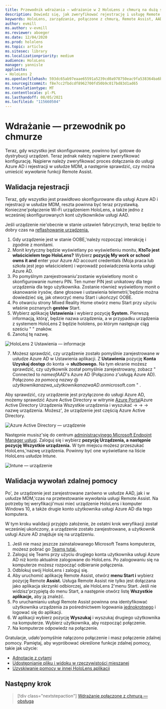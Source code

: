 ```yaml
---
title: Przewodnik wdrażania — wdrażanie w 2 HoloLens z chmurą na dużą skalę za pomocą usługi Remote Assist — wdrażanie
description: Dowiedz się, jak zweryfikować rejestrację i usługę Remote Assist HoloLens urządzeniach za pośrednictwem sieci połączonej z chmurą.
keywords: HoloLens, zarządzanie, połączone z chmurą, Remote Assist, AAD, Azure AD, MDM, Mobile Zarządzanie urządzeniami
author: evmill
ms.author: v-evmill
ms.reviewer: aboeger
ms.date: 12/04/2020
ms.prod: hololens
ms.topic: article
ms.sitesec: library
ms.localizationpriority: medium
audience: HoloLens
manager: yannisle
appliesto:
- HoloLens 2
ms.openlocfilehash: 593dc65ab97eaae65591a5239cd0a978750eac9fa538364ba6bbc7ef0a2a08a4
ms.sourcegitcommit: f8e7cc2fbdcdf8962700fd50b9c017bd83d1ad65
ms.translationtype: MT
ms.contentlocale: pl-PL
ms.lasthandoff: 08/05/2021
ms.locfileid: "115660504"
---
```

# <a name="deploy---cloud-connected-guide"></a>Wdrażanie — przewodnik po chmurze

Teraz, gdy wszystko jest skonfigurowane, powinno być gotowe do dystrybucji urządzeń. Teraz jednak należy najpierw zweryfikować konfigurację. Najpierw należy zweryfikować proces dołączania do usługi Azure AD i rejestracji w usłudze MDM, a następnie sprawdzić, czy można umieścić wywołanie funkcji Remote Assist.

## <a name="enrollment-validation"></a>Walidacja rejestracji

Teraz, gdy wszystko jest prawidłowo skonfigurowane dla usługi Azure AD i rejestracji w usłudze MDM, reszta powinna być teraz przystawką. Konieczne&#39;połączenie Wi-Fi urządzeniem HoloLens, a także jedno z wcześniej skonfigurowanych kont użytkowników usługi AAD.

Jeśli urządzenie nie&#39;obecnie w stanie ustawień fabrycznych, teraz będzie to dobry czas na [reflashowanie urządzenia.](/hololens/hololens-recovery#clean-reflash-the-device)

1. Gdy urządzenie jest w stanie OOBE,&#39;należy rozpocząć interakcję i zgodnie z monitami. 
1. Monit krytyczny będzie wyświetlany po wyświetleniu monitu, **KtoTo jest właścicielem tego HoloLens?** Wybierz **pozycję My work or school owns it and** enter your Azure AD account credentials (Moja praca lub szkoła jest jego właścicielem) i wprowadź poświadczenia konta usługi Azure AD.
1. Po pomyślnym zarejestrowaniu&#39;zostanie wyświetlony monit o skonfigurowanie numeru PIN. Ten numer PIN jest unikatowy dla tego urządzenia dla tego użytkownika. Zostanie również wyświetlony monit o skanowanie irysów, dane głosowe i ustawienia telemetrii,&#39;będzie można dowiedzieć się, jak otworzyć menu Start i ukończyć OOBE.
1. Po otwarciu strony Mixed Reality Home otwórz menu Start przy użyciu właśnie poznanych **gestów** Start.
1. Wybierz aplikację **Ustawienia** i wybierz pozycję **System.** Pierwszą informacją, którą&#39;, będzie nazwa urządzenia, a w przypadku urządzenia z systemem HoloLens 2 będzie hololens, po którym następuje ciąg sześciu &quot; &quot; znaków.
1. Zanotuj tę nazwę.

![HoloLens 2 Ustawienia — informacje](./images/hololens2-settings-about.jpg)

7. Możesz sprawdzić, czy urządzenie zostało pomyślnie zarejestrowane w usłudze Azure AD w Ustawienia aplikacji. Z **Ustawienia** pozycję **Konta Uzyskaj dostęp** do konta  ->  **służbowego.** Na tym ekranie możesz sprawdzić, czy użytkownik został pomyślnie zarejestrowany, zobacz &quot; Connected to _nameofAAD_&#39;s Azure AD (Połączono z&#39;usługą Azure AD). Połączono _za pomocą nazwy_ @ _użytkownikanazwa_użytkownikanazwaAD_.onmicrosoft.com &quot; .


Aby sprawdzić, czy urządzenie jest przyłączone do usługi Azure AD, możemy sprawdzić Azure Active Directory w witrynie [Azure Portal](https://portal.azure.com/#home)Azure Active Directory Urządzenia Wszystkie urządzenia i wyszukać  ->    ->    ->  nazwę urządzenia. Możesz&#39;, że urządzenie jest częścią Azure Active Directory.


![Azure Active Directory — urządzenie](./images/aad-enrollment.png)

Następnie musisz&#39;się do centrum [administracyjnego Microsoft Endpoint Manager usługi](https://endpoint.microsoft.com/#home). Zaloguj się i wybierz **pozycję Urządzenia, a** **następnie pozycję Wszystkie urządzenia.** W tym miejscu możesz przeszukać HoloLens,&#39;nazwę urządzenia. Powinny być one wyświetlane na liście HoloLens usłudze Intune.

![Intune — urządzenie](./images/endpoint-all-devices-enrolled.png)

## <a name="remote-assist-call-validation"></a>Walidacja wywołań zdalnej pomocy

Po&#39;, że urządzenie jest zarejestrowane zarówno w usłudze AAD, jak i w usłudze MDM,&#39;czas na przetestowanie wywołania usługi Remote Assist. Na potrzeby tej weryfikacji&#39;musi mieć urządzenie HoloLens i komputer Windows 10, a także drugie konto użytkownika usługi Azure AD dla tego komputera.

W tym kroku walidacji przyjęto założenie, że ostatni krok weryfikacji został wcześniej ukończony, a urządzenie zostało zarejestrowane, a użytkownik usługi Azure AD znajduje się na urządzeniu.


1. Jeśli nie masz jeszcze zainstalowanego Microsoft Teams komputerze, możesz pobrać go [Teams tutaj.](https://www.microsoft.com/microsoft-365/microsoft-teams/download-app)
2. Zaloguj się Teams przy użyciu drugiego konta użytkownika usługi Azure AD niż konto aktualnie zalogowane do HoloLens. Po zalogowaniu się na komputerze możesz rozpocząć odbieranie połączenia.
3. Odblokuj swój HoloLens i zaloguj się.
4. Aby uruchomić aplikację Remote Assist, otwórz **menu Start i** wybierz pozycję Remote **Assist.** Usługa Remote Assist nie tylko jest dołączana jako aplikacja skrzynki odbiorczej, ale HoloLens 2&#39;menu Start. Jeśli nie widzisz&#39;przypiętą do menu Start, a następnie otwórz listę **Wszystkie aplikacje,** aby ją znaleźć.
5. Po uruchamianiu usługi Remote Assist powinna ona identyfikować użytkownika urządzenia za pośrednictwem logowania [jednokrotnego](/azure/active-directory/manage-apps/what-is-single-sign-on) i logować się do aplikacji.
6. W aplikacji wybierz pozycję **Wyszukaj** i wyszukaj drugiego użytkownika na komputerze. Wybierz użytkownika, aby rozpocząć połączenie.
7. Na komputerze odpowiedz na połączenie.

Gratulacje, udało&#39;pomyślnie nałączono połączenie i masz połączenie zdalnej pomocy. Pamiętaj, aby wypróbować określone funkcje zdalnej pomocy, takie jak użycie:

- [Adnotacje z cytami](/dynamics365/mixed-reality/remote-assist/add-annotations-hololens)
- [Udostępnianie pliku i widoku w rzeczywistości mieszanej](/dynamics365/mixed-reality/remote-assist/display-save-files)
- [Uzyskiwanie pomocy w innej HoloLens aplikacji](/dynamics365/mixed-reality/remote-assist/get-help-hololens-app-hololens)

## <a name="next-step"></a>Następny krok

> [!div class="nextstepaction"]
> [Wdrażanie połączone z chmurą — obsługa](hololens2-cloud-connected-maintain.md)